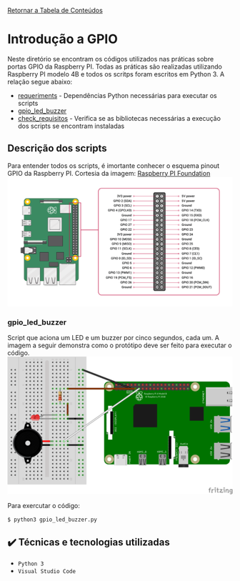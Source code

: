 [Retornar a Tabela de Conteúdos](./)
# Introdução a GPIO

Neste diretório se encontram os códigos utilizados nas práticas sobre portas GPIO da Raspberry PI. Todas as práticas são realizadas utilizando Raspberry PI modelo 4B e todos os scritps foram escritos em Python 3. A relação segue abaixo:
*   [requeriments](requeriments.txt) - Dependências Python necessárias para executar os scripts
*   [gpio_led_buzzer](gpio_led_buzzer.py) 
*   [check_requisitos](check_requisitos.py) - Verifica se as bibliotecas necessárias a execução dos scripts se encontram instaladas

## Descrição dos scripts
Para entender todos os scripts, é imortante conhecer o esquema pinout GPIO da Raspberry PI. Cortesia da imagem: [Raspberry PI Foundation](https://www.raspberrypi.org/)
![GPIO pinout Raspberry PI](gpio-pinout-diagram.png)

### gpio_led_buzzer

Script que aciona um LED e um buzzer por cinco segundos, cada um. A imagem a seguir demonstra como o protótipo deve ser feito para executar o código. 
![Esquema LED e Buzzer](esquema_basico.png)

Para exercutar o código:
```
$ python3 gpio_led_buzzer.py 
```


## ✔️ Técnicas e tecnologias utilizadas

- ``Python 3``
- ``Visual Studio Code``
